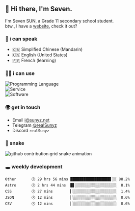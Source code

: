 <!-- DO NOT FORGET TO PULL BEFORE PUSHING -->
## 👋 Hi there, I'm Seven.

I'm Seven SUN, a Grade 11 secondary school student.  
btw., I have a [website](https://sunyz.net), check it out?

### 💬 i can speak

* 🇨🇳 Simplified Chinese (Mandarin)  
* 🇺🇸 English (United States)  
* 🇫🇷 French (learning)

### 👩‍💻 i can use

![Programming Language](https://skillicons.dev/icons?i=cpp,html,python,nodejs,nextjs,tailwind,bash,latex,md)  
![Service](https://skillicons.dev/icons?i=docker,git,nginx,cloudflare,workers,github,linux,vercel,mysql)  
![Software](https://skillicons.dev/icons?i=ai,pr,ps,xd,figma,vim,vscode,pycharm,clion)

### 🌍 get in touch

* Email <i@sunyz.net>
* Telegram [@realSunyz](https://t.me/realSunyz)
* Discord `realSunyz`

### 🐍 snake
<picture>
  <source media="(prefers-color-scheme: dark)" srcset="https://raw.githubusercontent.com/realSunyz/realSunyz/main/snake/snake-dark.svg" />
  <source media="(prefers-color-scheme: light)" srcset="https://raw.githubusercontent.com/realSunyz/realSunyz/main/snake/snake.svg" />
  <img alt="github contribution grid snake animation" src="github-snake.svg" />
</picture>

### 🕳️ weekly development
<!-- waka-box start -->
```text
Other       🕓 29 hrs 56 mins ██████████████████▌░░ 88.2%
Astro       🕓 2 hrs 44 mins  █▋░░░░░░░░░░░░░░░░░░░  8.1%
CSS         🕓 27 mins        ▎░░░░░░░░░░░░░░░░░░░░  1.4%
JSON        🕓 12 mins        ▏░░░░░░░░░░░░░░░░░░░░  0.6%
CSV         🕓 12 mins        ▏░░░░░░░░░░░░░░░░░░░░  0.6%
```
<!-- Powered by https://github.com/realSunyz/waka-box-go . -->
<!-- waka-box end -->